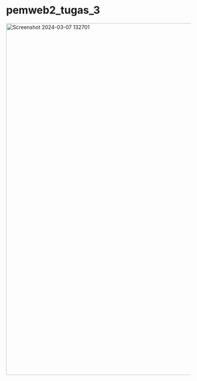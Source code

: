 # pemweb2_tugas_3
<img width="960" alt="Screenshot 2024-03-07 132701" src="https://github.com/tyobayu09/pemweb2_tugas_3/assets/145244787/ec18bd1d-8f06-47dd-8201-4ac6a909ecf6">
